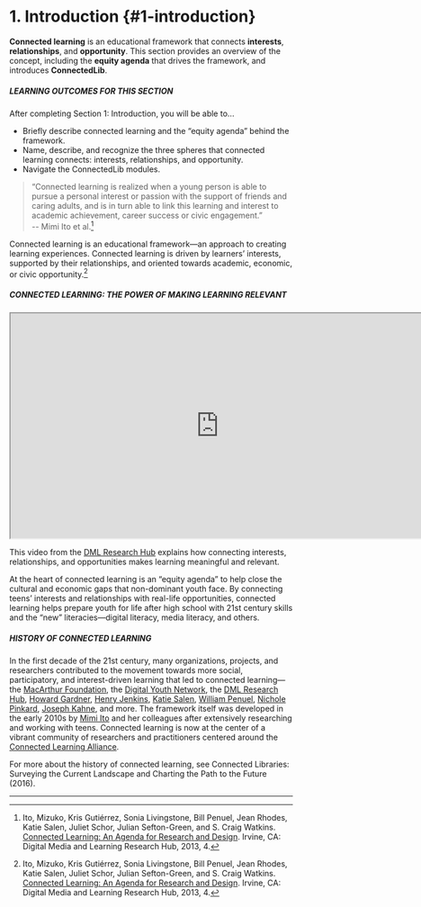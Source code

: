# 1\. Introduction {#1-introduction}

**Connected learning** is an educational framework that connects **interests**, **relationships**, and **opportunity**. This section provides an overview of the concept, including the **equity agenda** that drives the framework, and introduces **ConnectedLib**.

<div class="table-format objectives"><span class="title"><h5>LEARNING OUTCOMES FOR THIS SECTION</h5></span>After completing Section 1: Introduction, you will be able to...<ul><li>Briefly describe connected learning and the “equity agenda” behind the framework.</li><li>Name, describe, and recognize the three spheres that connected learning connects: interests, relationships, and opportunity.</li><li>Navigate the ConnectedLib modules.

</li></ul></div>

>“Connected learning is realized when a young person is able to pursue a personal interest or passion with the support of friends and caring adults, and is in turn able to link this learning and interest to academic achievement, career success or civic engagement.”<br/>--  Mimi  Ito  et al.[^1]

Connected learning is an educational framework—an approach to creating learning experiences. Connected learning is driven by learners’ interests, supported by their relationships, and oriented towards academic, economic, or civic opportunity.[^1]

<div class="table-format case-study"><span class="title"><h5>CONNECTED LEARNING: THE POWER OF MAKING LEARNING RELEVANT</h5></span>
<iframe width="740" height="400" border="none" src="https://www.youtube.com/embed/TH6gH6lMDD8"></iframe>

<p>This video from the <a href="https://dmlhub.net/">DML Research Hub</a> explains how connecting interests, relationships, and opportunities makes learning meaningful and relevant.</p>
</div>

At the heart of connected learning is an “equity agenda” to help close the cultural and economic gaps that non-dominant youth face. By connecting teens’ interests and relationships with real-life opportunities, connected learning helps prepare youth for life after high school with 21st century skills and the “new” literacies—digital literacy, media literacy, and others.

<div class="table-format sidebar">
<span class="title"><h5>HISTORY OF CONNECTED LEARNING</h5></span>
<p>In the first decade of the 21st century, many organizations, projects, and researchers contributed to the movement towards more social, participatory, and interest-driven learning that led to connected learning—the <a href="https://www.macfound.org">MacArthur Foundation</a>, the <a href="http://digitalyouthnetwork.org">Digital Youth Network</a>, the <a href="https://dmlhub.net/">DML Research Hub</a>, <a href="https://en.wikipedia.org/wiki/Howard_Gardner">Howard Gardner</a>, <a href="https://en.wikipedia.org/wiki/Henry_Jenkins">Henry Jenkins</a>, <a href="https://en.wikipedia.org/wiki/Katie_Salen">Katie Salen</a>, <a href="https://www.colorado.edu/education/william-penuel">William Penuel</a>, <a href="https://en.wikipedia.org/wiki/Nichole_Pinkard">Nichole Pinkard</a>, <a href="http://facultyprofiles.ucr.edu/gsoe_dept/faculty/Joseph_Kahne/index.html">Joseph Kahne</a>, and more. The framework itself was developed in the early 2010s by <a href="https://en.wikipedia.org/wiki/Mizuko_Ito">Mimi Ito</a> and her colleagues after extensively researching and working with teens. Connected learning is now at the center of a vibrant community of researchers and practitioners centered around the <a href="https://clalliance.org">Connected Learning Alliance</a>.</p> <p>For more about the history of connected learning, see Connected Libraries: Surveying the Current Landscape and Charting the Path to the Future (2016).</p></div>

***

[^1]: Ito, Mizuko, Kris Gutiérrez, Sonia Livingstone, Bill Penuel, Jean Rhodes, Katie Salen, Juliet Schor, Julian Sefton-Green, and S. Craig Watkins. <a href="https://dmlhub.net/publications/connected-learning-agenda-for-research-and-design/">Connected Learning: An Agenda for Research and Design</a>. Irvine, CA: Digital Media and Learning Research Hub, 2013, 4.